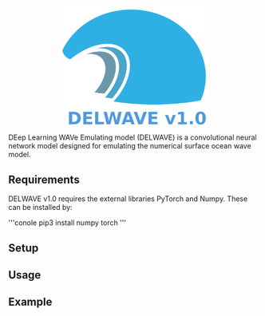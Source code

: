 <p align="center">
    <img src="images/DELWAVE_logo_new_new_new_new.png" alt="DELWAVE logo" width="300px">
</p>


DEep Learning WAVe Emulating model (DELWAVE) is a convolutional neural network model designed for emulating the numerical surface ocean wave model.

## Requirements

DELWAVE v1.0 requires the external libraries PyTorch and Numpy.
These can be installed by:

'''conole
pip3 install numpy torch
'''

## Setup

## Usage

## Example

